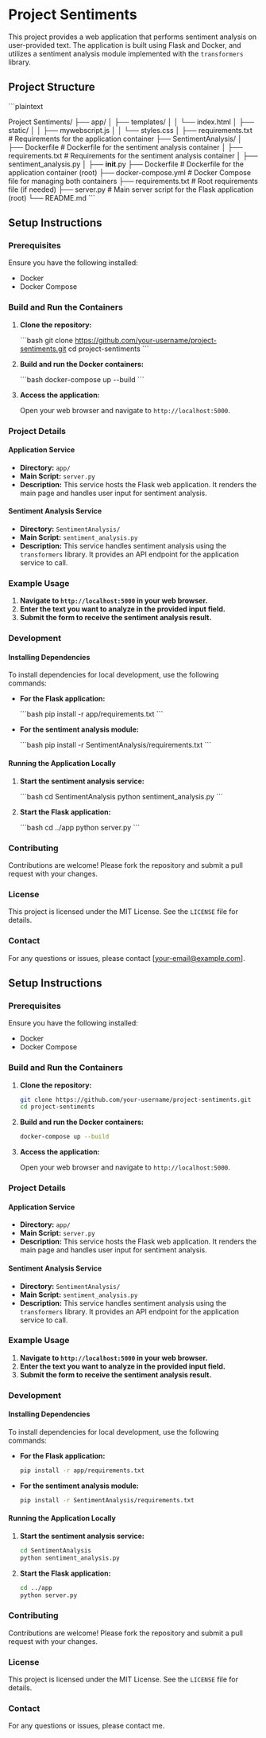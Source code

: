 # Project Sentiments

This project provides a web application that performs sentiment analysis on user-provided text. The application is built using Flask and Docker, and utilizes a sentiment analysis module implemented with the `transformers` library.

## Project Structure

\```plaintext

Project Sentiments/
├── app/
│   ├── templates/
│   │   └── index.html
│   ├── static/
│   │   ├── mywebscript.js
│   │   └── styles.css
│   ├── requirements.txt    # Requirements for the application container
├── SentimentAnalysis/
│   ├── Dockerfile          # Dockerfile for the sentiment analysis container
│   ├── requirements.txt    # Requirements for the sentiment analysis container
│   ├── sentiment_analysis.py
│   ├── __init__.py
├── Dockerfile              # Dockerfile for the application container (root)
├── docker-compose.yml      # Docker Compose file for managing both containers
├── requirements.txt        # Root requirements file (if needed)
├── server.py               # Main server script for the Flask application (root)
└── README.md
\```

## Setup Instructions

### Prerequisites

Ensure you have the following installed:
- Docker
- Docker Compose

### Build and Run the Containers

1. **Clone the repository:**

    \```bash
    git clone https://github.com/your-username/project-sentiments.git
    cd project-sentiments
    \```

2. **Build and run the Docker containers:**

    \```bash
    docker-compose up --build
    \```

3. **Access the application:**

    Open your web browser and navigate to `http://localhost:5000`.

### Project Details

#### Application Service

- **Directory:** `app/`
- **Main Script:** `server.py`
- **Description:** This service hosts the Flask web application. It renders the main page and handles user input for sentiment analysis.

#### Sentiment Analysis Service

- **Directory:** `SentimentAnalysis/`
- **Main Script:** `sentiment_analysis.py`
- **Description:** This service handles sentiment analysis using the `transformers` library. It provides an API endpoint for the application service to call.

### Example Usage

1. **Navigate to `http://localhost:5000` in your web browser.**
2. **Enter the text you want to analyze in the provided input field.**
3. **Submit the form to receive the sentiment analysis result.**

### Development

#### Installing Dependencies

To install dependencies for local development, use the following commands:

- **For the Flask application:**

    \```bash
    pip install -r app/requirements.txt
    \```

- **For the sentiment analysis module:**

    \```bash
    pip install -r SentimentAnalysis/requirements.txt
    \```

#### Running the Application Locally

1. **Start the sentiment analysis service:**

    \```bash
    cd SentimentAnalysis
    python sentiment_analysis.py
    \```

2. **Start the Flask application:**

    \```bash
    cd ../app
    python server.py
    \```

### Contributing

Contributions are welcome! Please fork the repository and submit a pull request with your changes.

### License

This project is licensed under the MIT License. See the `LICENSE` file for details.

### Contact

For any questions or issues, please contact [your-email@example.com].

## Setup Instructions

### Prerequisites

Ensure you have the following installed:
- Docker
- Docker Compose

### Build and Run the Containers

1. **Clone the repository:**

    ```bash
    git clone https://github.com/your-username/project-sentiments.git
    cd project-sentiments
    ```

2. **Build and run the Docker containers:**

    ```bash
    docker-compose up --build
    ```

3. **Access the application:**

    Open your web browser and navigate to `http://localhost:5000`.

### Project Details

#### Application Service

- **Directory:** `app/`
- **Main Script:** `server.py`
- **Description:** This service hosts the Flask web application. It renders the main page and handles user input for sentiment analysis.

#### Sentiment Analysis Service

- **Directory:** `SentimentAnalysis/`
- **Main Script:** `sentiment_analysis.py`
- **Description:** This service handles sentiment analysis using the `transformers` library. It provides an API endpoint for the application service to call.

### Example Usage

1. **Navigate to `http://localhost:5000` in your web browser.**
2. **Enter the text you want to analyze in the provided input field.**
3. **Submit the form to receive the sentiment analysis result.**

### Development

#### Installing Dependencies

To install dependencies for local development, use the following commands:

- **For the Flask application:**

    ```bash
    pip install -r app/requirements.txt
    ```

- **For the sentiment analysis module:**

    ```bash
    pip install -r SentimentAnalysis/requirements.txt
    ```

#### Running the Application Locally

1. **Start the sentiment analysis service:**

    ```bash
    cd SentimentAnalysis
    python sentiment_analysis.py
    ```

2. **Start the Flask application:**

    ```bash
    cd ../app
    python server.py
    ```

### Contributing

Contributions are welcome! Please fork the repository and submit a pull request with your changes.

### License

This project is licensed under the MIT License. See the `LICENSE` file for details.

### Contact

For any questions or issues, please contact me.

